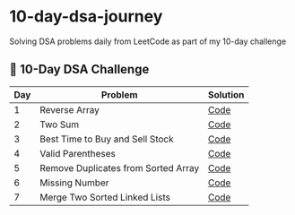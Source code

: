 # 10-day-dsa-journey
Solving DSA problems daily from LeetCode as part of my 10-day challenge

## 🚀 10-Day DSA Challenge

| Day |             Problem                |                                      Solution                               |
|-----|------------------------------------|-----------------------------------------------------------------------------|
| 1   | Reverse Array                      | [Code](./Day01_Reverse_Array/reverse_array.java)                            |
| 2   | Two Sum                            | [Code](./Day02_Two_Sum/twoSum.js)                                           |
| 3   | Best Time to Buy and Sell Stock    | [Code](./Day03_Best_Time_to_Buy_and_Sell_Stock/stock.js)                    |
| 4   | Valid Parentheses                  | [Code](./Day04_Valid_Parentheses/validParentheses.js)                       |
| 5   | Remove Duplicates from Sorted Array| [Code](Day05_Remove_Duplicates/removeDuplicates.js)                         |
| 6   | Missing Number                     | [Code](Day06_Missing_Number/missingNumber.js)                               |
| 7   | Merge Two Sorted Linked Lists      | [Code](Day07_Merge_Two_Sorted_Lists/mergeTwoSortedList.js)                  |
